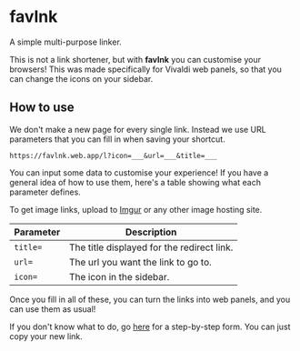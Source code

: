 # favlnk

A simple multi-purpose linker.

This is not a link shortener, but with **favlnk** you can customise your browsers! This was made specifically for Vivaldi web panels, so that you can change the icons on your sidebar.

## How to use

We don't make a new page for every single link. Instead we use URL parameters that you can fill in when saving your shortcut.

```https
https://favlnk.web.app/l?icon=___&url=___&title=___
```

You can input some data to customise your experience! If you have a general idea of how to use them, here's a table showing what each parameter defines.

To get image links, upload to [Imgur](https://imgur.com) or any other image hosting site.

| Parameter | Description                                |
| --------- | ------------------------------------------ |
| `title=`  | The title displayed for the redirect link. |
| `url=`    | The url you want the link to go to.        |
| `icon=`   | The icon in the sidebar.                   |

Once you fill in all of these, you can turn the links into web panels, and you can use them as usual!

If you don't know what to do, go [here](https://ipt0t15yybc.typeform.com/to/Yz0az0d8) for a step-by-step form. You can just copy your new link.